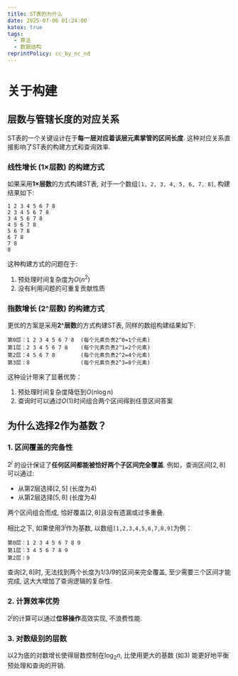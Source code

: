 ```yaml
---
title: ST表的为什么
date: 2025-07-06 01:24:00
katex: true
tags:
  - 算法
  - 数据结构
reprintPolicy: cc_by_nc_nd
---
```

# 关于构建
## 层数与管辖长度的对应关系

ST表的一个关键设计在于**每一层对应着该层元素掌管的区间长度**. 这种对应关系直接影响了ST表的构建方式和查询效率.

### 线性增长 (1×层数) 的构建方式

如果采用**1×层数**的方式构建ST表, 对于一个数组`[1, 2, 3, 4, 5, 6, 7, 8]`, 构建结果如下:

```
1 2 3 4 5 6 7 8
2 3 4 5 6 7 8
3 4 5 6 7 8
4 5 6 7 8
5 6 7 8
6 7 8
7 8
8
```

这种构建方式的问题在于:
1. 预处理时间复杂度为$O(n^2)$
2. 没有利用问题的可重复贡献性质

### 指数增长 (2^层数) 的构建方式

更优的方案是采用**2^层数**的方式构建ST表, 同样的数组构建结果如下:

```
第0层：1 2 3 4 5 6 7 8  (每个元素负责2^0=1个元素)
第1层：2 3 4 5 6 7 8    (每个元素负责2^1=2个元素)
第2层：4 5 6 7 8        (每个元素负责2^2=4个元素)
第3层：8                (每个元素负责2^3=8个元素)
```

这种设计带来了显著优势：
1. 预处理时间复杂度降低到$O(n \log n)$
2. 查询时可以通过$O(1)$时间组合两个区间得到任意区间答案

## 为什么选择2作为基数？

### 1. 区间覆盖的完备性

$2^j$ 的设计保证了**任何区间都能被恰好两个子区间完全覆盖**. 例如，查询区间$[2,8]$可以通过:
- 从第2层选择$[2,5]$ (长度为$4$)
- 从第2层选择$[5,8]$ (长度为$4$)

两个区间组合而成, 恰好覆盖$[2,8]$且没有遗漏或过多重叠.

相比之下, 如果使用$3^j$作为基数, 以数组`[1,2,3,4,5,6,7,8,9]`为例：

```
第0层：1 2 3 4 5 6 7 8 9
第1层：3 4 5 6 7 8 9
第2层：9
```

查询$[2,8]$时, 无法找到两个长度为$1$/$3$/$9$的区间来完全覆盖, 至少需要三个区间才能完成, 这大大增加了查询逻辑的复杂性.

### 2. 计算效率优势

$2^j$的计算可以通过**位移操作**高效实现, 不浪费性能.

### 3. 对数级别的层数

以$2$为底的对数增长使得层数控制在$\log_{2} n$, 比使用更大的基数 (如$3$) 能更好地平衡预处理和查询的开销.
